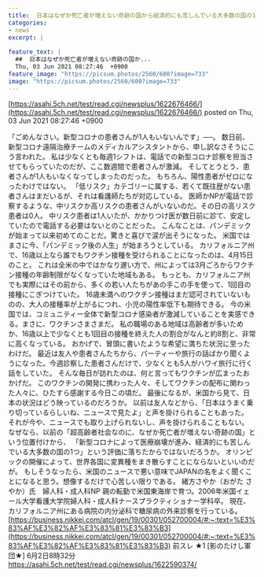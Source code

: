 ```yaml
---
title:  日本はなぜか死亡者が増えない奇跡の国から経済的にも苦しんでいる大多数の国の1つという評価に落ちた★2  
categories:
- news
excerpt: |
  
feature_text: |
  ##  日本はなぜか死亡者が増えない奇跡の国か...
  Thu, 03 Jun 2021 08:27:46  +0900
feature_image: "https://picsum.photos/2560/600?image=733"
image: "https://picsum.photos/2560/600?image=733"
---
```


[https://asahi.5ch.net/test/read.cgi/newsplus/1622676466/](https://asahi.5ch.net/test/read.cgi/newsplus/1622676466/)
posted on Thu, 03 Jun 2021 08:27:46  +0900

<!--more-->

「ごめんなさい。新型コロナの患者さんが1人もいないんです」──。 数日前、新型コロナ遠隔治療チームのメディカルアシスタントから、申し訳なさそうにこう言われた。 私は少なくとも毎週1シフトは、電話での新型コロナ診察を担当させてもらっていたのだが、ここ数週間で患者さんが激減。 そしてとうとう、患者さんが1人もいなくなってしまったのだった。 もちろん、陽性患者がゼロになったわけではない。 「低リスク」カテゴリーに属する、若くて既往歴がない患者さんはまだいるが、それは看護師たちが対応している。 医師かNPが電話で診察するような、中リスクか高リスクの患者さんがいないのだ。その日の高リスク患者は0人。 中リスク患者は1人いたが、かかりつけ医が数日前に診て、安定していたので電話する必要はないとのことだった。 こんなことは、パンデミックが始まって以来初めてのことだ。驚きと喜びで涙が出そうになった。 米国ではまさに今、「パンデミック後の人生」が始まろうとしている。 カリフォルニア州で、16歳以上なら誰でもワクチン接種を受けられることになったのは、4月15日のこと。 これは全米の中ではかなり遅い方で、州によっては3月ごろからワクチン接種の年齢制限がなくなっていた地域もある。 もっとも、カリフォルニア州でも実際にはその前から、多くの若い人たちがあの手この手を使って、1回目の接種にこぎつけていた。 16歳未満へのワクチン接種はまだ認可されていないものの、大人の接種率が上がるにつれ、小児の陽性率低下も期待できる。 今の米国では、コミュニティー全体で新型コロナ感染者が激減していることを実感できる。まさに、ワクチンさまさまだ。 私の職場のある地域は高齢者が多いためか、16歳以上で少なくとも1回目の接種を終えた人の割合がなんと約8割と、非常に高くなっている。 おかげで、冒頭に書いたような希望に満ちた状況に至ったわけだ。 最近は友人や患者さんたちから、パーティーや旅行の話ばかり聞くようになった。今週診察した患者さんだけで、少なくとも5人がハワイ旅行に行く話をしていた。 そんな毎日が訪れたのは、何と言ってもワクチンが広まったおかげだ。 このワクチンの開発に携わった人々、そしてワクチンの配布に関わった人々に、ひたすら感謝する今日この頃だ。 最後になるが、米国から見て、日本の状況はどう映っているのだろうか。 以前は友人などから、「日本はうまく乗り切っているらしいね、ニュースで見たよ」と声を掛けられることもあった。 それが今や、ニュースでも取り上げられないし、声を掛けられることもない。 なぜなら、以前の「超高齢者社会なのに、なぜか死亡者が増えない奇跡の国」という位置付けから、 「新型コロナによって医療崩壊が進み、経済的にも苦しんでいる大多数の国の1つ」という評価に落ちたからではないだろうか。 オリンピックの開催によって、世界各国に変異種をまき散らすことにならないといいのだが。 もしそうなったら、米国のニュースで悪い意味でJAPANの名をよく聞くことになると思う。想像するだけで心苦しい限りである。 緒方さやか（おがた さやか）氏　婦人科・成人科NP 親の転勤で米国東海岸で育つ。2006年米国イェール大学看護大学院婦人科・成人科ナースプラクティショナー学科卒。 現在、カリフォルニア州にある病院の内分泌科で糖尿病の外来診察を行っている。 [https://business.nikkei.com/atcl/gen/19/00301/052700004/#:~:text=%E3%83%AF%E3%82%AF%E3%83%81%E3%83%B3](https://business.nikkei.com/atcl/gen/19/00301/052700004/#:~:text=%E3%83%AF%E3%82%AF%E3%83%81%E3%83%B3) 前スレ ★1 [影のたけし軍団★] 6月2日8時32分 https://asahi.5ch.net/test/read.cgi/newsplus/1622590374/
